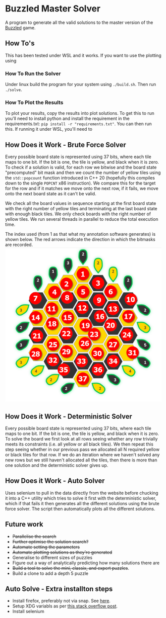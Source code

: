 # Buzzled Master Solver

A program to generate all the valid solutions to the master version of the [Buzzled](https://puzzmallow.com/buzzled) game.

## How To's

This has been tested under WSL and it works. If you want to use the plotting using

### How To Run the Solver
Under linux build the program for your system using `./build.sh`. Then run `./solve`.

### How To Plot the Results
To plot your results, copy the results into plot solutions. To get this to run you'll need to install
python and install the requirement in the requirements.txt: `pip install -r "requirements.txt"`.
You can then run this. If running it under WSL, you'll need to

## How Does it Work - Brute Force Solver

Every possible board state is represented using 37 bits, where each tile maps to one bit.
If the bit is one, the tile is yellow, and black when it is zero. To check if a solution is valid,
for each row we bitwise and the board state "precomputed" bit mask and then we count the number of
yellow tiles using the `std::popcount` function introduced in C++ 20 (hopefully this compiles down
to the single `POPCNT` x86 instruction). We compare this for the target for the row and if it
matches we move onto the next row, if it fails, we move onto the next board state as it can't be
valid.

We check all the board values in sequence starting at the first board state with the right number
of yellow tiles and terminating at the last board state with enough black tiles. We only check boards
with the right number of yellow tiles. We run several threads in parallel to reduce the total
execution time.

The index used (from 1 as that what my annotation software generates) is shown below. The red arrows
indicate the direction in which the bitmasks are recorded.
![](./board_indexing.png)

## How Does it Work - Deterministic Solver

Every possible board state is represented using 37 bits, where each tile maps to one bit.
If the bit is one, the tile is yellow, and black when it is zero. To solve the board we
first look at all rows seeing whether any row trivially meets its constraints (i.e. all yellow
or all black tiles). We then repeat this step seeing whether in our previous pass we allocated
all N required yellow or black tiles for that row. If we do an iteration where we haven't solved
any new rows but we still haven't allocated all the tiles, then there is more than one solution
and the deterministic solver gives up.

## How Does it Work - Auto Solver

Uses selenium to pull in the data directly from the website before chucking it into a C++ utility
which tries to solve it first with the deterministic solver, which if that fails it then generates
all the different solutions using the brute force solver. The script then automatically plots
all the different solutions.

## Future work

- ~~Parallelise the search~~
- ~~Further optimise the solution search?~~
- ~~Automate setting the parameters~~
- ~~Automate plotting solutions as they're generated~~
- Generalise to different sizes of puzzles
- Figure out a way of analytically predicting how many solutions there are
- ~~Build a tool to solve the mini, classix, and expert puzzles~~.
- Build a clone to add a depth 5 puzzle


## Auto Solve - Extra installton steps

- Install firefox, preferably not via snap. See [here](https://askubuntu.com/questions/1399383/how-to-install-firefox-as-a-traditional-deb-package-without-snap-in-ubuntu-22).
- Setup XDG variabls as per [this stack overflow post](https://askubuntu.com/questions/456689/error-xdg-runtime-dir-not-set-in-the-environment-when-attempting-to-run-naut).
- Install selenium